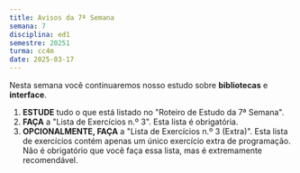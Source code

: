 ```yaml
---
title: Avisos da 7ª Semana
semana: 7
disciplina: ed1
semestre: 20251
turma: cc4m
date: 2025-03-17
---
```


Nesta semana você continuaremos nosso estudo sobre **bibliotecas** e
**interface**.

1. **ESTUDE** tudo o que está listado no "Roteiro de Estudo da 7ª Semana".
1. **FAÇA** a "Lista de Exercícios n.º 3". Esta lista é obrigatória.
1. **OPCIONALMENTE, FAÇA** a "Lista de Exercícios n.º 3 (Extra)". Esta lista de
   exercícios contém apenas um único exercício extra de programação. Não é
   obrigatório que você faça essa lista, mas é extremamente recomendável.
